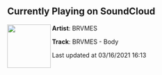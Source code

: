 ## Currently Playing on SoundCloud

[<img align="left" width="100" src="https://i1.sndcdn.com/artworks-lIOKjWeAyY7HOgmB-zQUszQ-t500x500.jpg">](https://soundcloud.com/brvmesmusic/brvmes-body)

**Artist**: BRVMES 

**Track**: BRVMES - Body

Last updated at 03/16/2021 16:13

